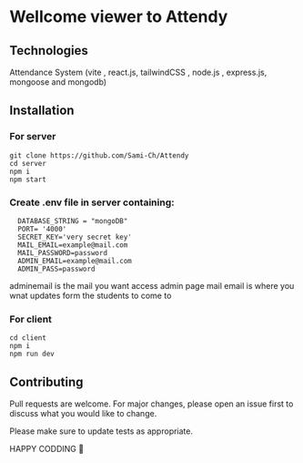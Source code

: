  # Wellcome viewer to Attendy
## Technologies
Attendance System (vite , react.js, tailwindCSS , node.js , express.js, mongoose and mongodb)
## Installation
### For server
```
git clone https://github.com/Sami-Ch/Attendy
cd server
npm i
npm start
```
### Create .env file in server containing:
```
  DATABASE_STRING = "mongoDB"
  PORT= '4000'
  SECRET_KEY='very secret key'
  MAIL_EMAIL=example@mail.com
  MAIL_PASSWORD=password
  ADMIN_EMAIL=example@mail.com
  ADMIN_PASS=password
```
adminemail is the mail you want access admin page
mail email is where you wnat updates form the students to come to

### For client
```
cd client
npm i
npm run dev
```

## Contributing

Pull requests are welcome. For major changes, please open an issue first
to discuss what you would like to change.


Please make sure to update tests as appropriate.


HAPPY CODDING 🤗




